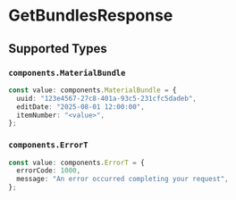 # GetBundlesResponse


## Supported Types

### `components.MaterialBundle`

```typescript
const value: components.MaterialBundle = {
  uuid: "123e4567-27c8-401a-93c5-231cfc5dadeb",
  editDate: "2025-08-01 12:00:00",
  itemNumber: "<value>",
};
```

### `components.ErrorT`

```typescript
const value: components.ErrorT = {
  errorCode: 1000,
  message: "An error occurred completing your request",
};
```

